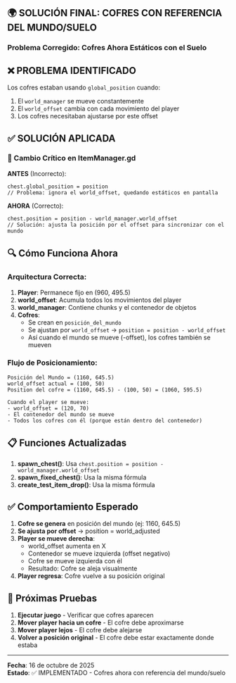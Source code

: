 ## 🌍 SOLUCIÓN FINAL: COFRES CON REFERENCIA DEL MUNDO/SUELO
### Problema Corregido: Cofres Ahora Estáticos con el Suelo

## ❌ PROBLEMA IDENTIFICADO

Los cofres estaban usando `global_position` cuando:
1. El `world_manager` se mueve constantemente
2. El `world_offset` cambia con cada movimiento del player
3. Los cofres necesitaban ajustarse por este offset

## ✅ SOLUCIÓN APLICADA

### 🔑 Cambio Crítico en ItemManager.gd

**ANTES** (Incorrecto):
```gdscript
chest.global_position = position
// Problema: ignora el world_offset, quedando estáticos en pantalla
```

**AHORA** (Correcto):
```gdscript
chest.position = position - world_manager.world_offset
// Solución: ajusta la posición por el offset para sincronizar con el mundo
```

## 🔍 Cómo Funciona Ahora

### Arquitectura Correcta:
1. **Player**: Permanece fijo en (960, 495.5)
2. **world_offset**: Acumula todos los movimientos del player
3. **world_manager**: Contiene chunks y el contenedor de objetos
4. **Cofres**: 
   - Se crean en `posición_del_mundo`
   - Se ajustan por `world_offset` → `position = position - world_offset`
   - Así cuando el mundo se mueve (-offset), los cofres también se mueven

### Flujo de Posicionamiento:

```
Posición del Mundo = (1160, 645.5)
world_offset actual = (100, 50)
Position del cofre = (1160, 645.5) - (100, 50) = (1060, 595.5)

Cuando el player se mueve:
- world_offset = (120, 70)
- El contenedor del mundo se mueve
- Todos los cofres con él (porque están dentro del contenedor)
```

## 📋 Funciones Actualizadas

1. **spawn_chest()**: Usa `chest.position = position - world_manager.world_offset`
2. **spawn_fixed_chest()**: Usa la misma fórmula
3. **create_test_item_drop()**: Usa la misma fórmula

## ✅ Comportamiento Esperado

1. **Cofre se genera** en posición del mundo (ej: 1160, 645.5)
2. **Se ajusta por offset** → position = world_adjusted
3. **Player se mueve derecha**: 
   - world_offset aumenta en X
   - Contenedor se mueve izquierda (offset negativo)
   - Cofre se mueve izquierda con él
   - Resultado: Cofre se aleja visualmente
4. **Player regresa**: Cofre vuelve a su posición original

## 🚀 Próximas Pruebas

1. **Ejecutar juego** - Verificar que cofres aparecen
2. **Mover player hacia un cofre** - El cofre debe aproximarse
3. **Mover player lejos** - El cofre debe alejarse
4. **Volver a posición original** - El cofre debe estar exactamente donde estaba

---
**Fecha**: 16 de octubre de 2025  
**Estado**: ✅ IMPLEMENTADO - Cofres ahora con referencia del mundo/suelo